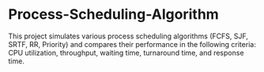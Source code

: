 # Process-Scheduling-Algorithm
This project simulates various process scheduling algorithms (FCFS, SJF, SRTF, RR, Priority) and compares their performance in the following criteria: CPU utilization, throughput, waiting time, turnaround time, and response time. 


